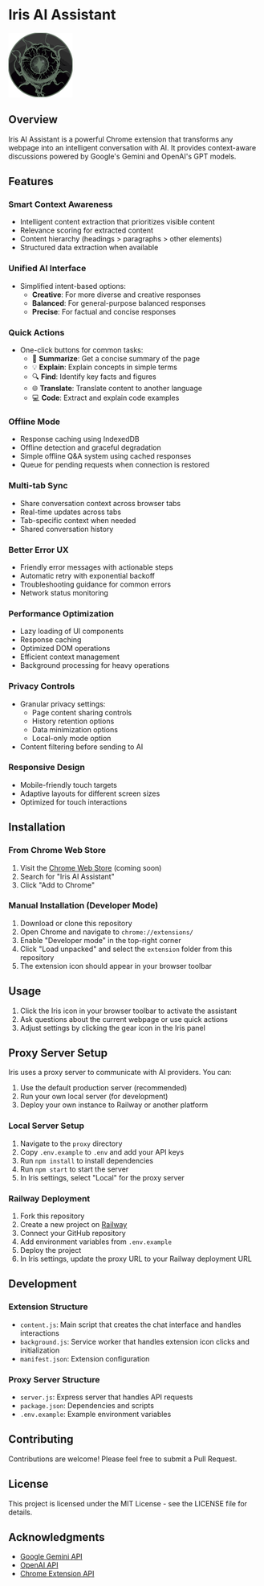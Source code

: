# Iris AI Assistant

![Iris AI Assistant Logo](extension/icons/icon128.png)

## Overview

Iris AI Assistant is a powerful Chrome extension that transforms any webpage into an intelligent conversation with AI. It provides context-aware discussions powered by Google's Gemini and OpenAI's GPT models.

## Features

### Smart Context Awareness
- Intelligent content extraction that prioritizes visible content
- Relevance scoring for extracted content
- Content hierarchy (headings > paragraphs > other elements)
- Structured data extraction when available

### Unified AI Interface
- Simplified intent-based options:
  - **Creative**: For more diverse and creative responses
  - **Balanced**: For general-purpose balanced responses
  - **Precise**: For factual and concise responses

### Quick Actions
- One-click buttons for common tasks:
  - 📝 **Summarize**: Get a concise summary of the page
  - 💡 **Explain**: Explain concepts in simple terms
  - 🔍 **Find**: Identify key facts and figures
  - 🌐 **Translate**: Translate content to another language
  - 💻 **Code**: Extract and explain code examples

### Offline Mode
- Response caching using IndexedDB
- Offline detection and graceful degradation
- Simple offline Q&A system using cached responses
- Queue for pending requests when connection is restored

### Multi-tab Sync
- Share conversation context across browser tabs
- Real-time updates across tabs
- Tab-specific context when needed
- Shared conversation history

### Better Error UX
- Friendly error messages with actionable steps
- Automatic retry with exponential backoff
- Troubleshooting guidance for common errors
- Network status monitoring

### Performance Optimization
- Lazy loading of UI components
- Response caching
- Optimized DOM operations
- Efficient context management
- Background processing for heavy operations

### Privacy Controls
- Granular privacy settings:
  - Page content sharing controls
  - History retention options
  - Data minimization options
  - Local-only mode option
- Content filtering before sending to AI

### Responsive Design
- Mobile-friendly touch targets
- Adaptive layouts for different screen sizes
- Optimized for touch interactions

## Installation

### From Chrome Web Store
1. Visit the [Chrome Web Store](https://chrome.google.com/webstore) (coming soon)
2. Search for "Iris AI Assistant"
3. Click "Add to Chrome"

### Manual Installation (Developer Mode)
1. Download or clone this repository
2. Open Chrome and navigate to `chrome://extensions/`
3. Enable "Developer mode" in the top-right corner
4. Click "Load unpacked" and select the `extension` folder from this repository
5. The extension icon should appear in your browser toolbar

## Usage

1. Click the Iris icon in your browser toolbar to activate the assistant
2. Ask questions about the current webpage or use quick actions
3. Adjust settings by clicking the gear icon in the Iris panel

## Proxy Server Setup

Iris uses a proxy server to communicate with AI providers. You can:

1. Use the default production server (recommended)
2. Run your own local server (for development)
3. Deploy your own instance to Railway or another platform

### Local Server Setup

1. Navigate to the `proxy` directory
2. Copy `.env.example` to `.env` and add your API keys
3. Run `npm install` to install dependencies
4. Run `npm start` to start the server
5. In Iris settings, select "Local" for the proxy server

### Railway Deployment

1. Fork this repository
2. Create a new project on [Railway](https://railway.app/)
3. Connect your GitHub repository
4. Add environment variables from `.env.example`
5. Deploy the project
6. In Iris settings, update the proxy URL to your Railway deployment URL

## Development

### Extension Structure
- `content.js`: Main script that creates the chat interface and handles interactions
- `background.js`: Service worker that handles extension icon clicks and initialization
- `manifest.json`: Extension configuration

### Proxy Server Structure
- `server.js`: Express server that handles API requests
- `package.json`: Dependencies and scripts
- `.env.example`: Example environment variables

## Contributing

Contributions are welcome! Please feel free to submit a Pull Request.

## License

This project is licensed under the MIT License - see the LICENSE file for details.

## Acknowledgments

- [Google Gemini API](https://ai.google.dev/)
- [OpenAI API](https://openai.com/api/)
- [Chrome Extension API](https://developer.chrome.com/docs/extensions/reference/)
